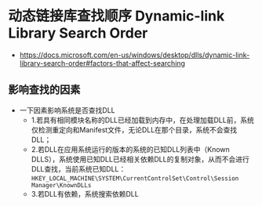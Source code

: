 # 动态链接库查找顺序 Dynamic-link Library Search Order

- https://docs.microsoft.com/en-us/windows/desktop/dlls/dynamic-link-library-search-order#factors-that-affect-searching

## 影响查找的因素

- 一下因素影响系统是否查找DLL
  - 1.若具有相同模块名称的DLL已经加载到内存中，在处理加载DLL前，系统仅检测重定向和Manifest文件，无论DLL在那个目录，系统不会查找DLL；
  - 2.若DLL在应用系统运行的版本的系统的已知DLL列表中（Known DLLS），系统使用已知DLL已经相关依赖DLL的复制对象，从而不会进行DLL查找，当前系统已知DLL： `HKEY_LOCAL_MACHINE\SYSTEM\CurrentControlSet\Control\Session Manager\KnownDLLs`
  - 3.若DLL有依赖，系统搜索依赖DLL